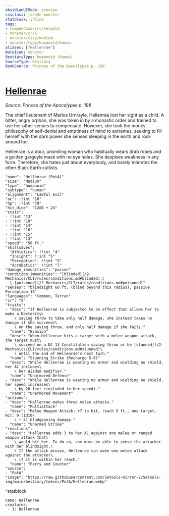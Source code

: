 ```yaml
---
obsidianUIMode: preview
cssclass: json5e-monster
statblock: inline
tags:
- compendium/src/5e/pota
- monster/cr/5
- monster/size/medium
- monster/type/humanoid/human
aliases: ["Hellenrae"]
NoteIcon: monster
BestiaryType: humanoid (human)
SourceType: Bestiary
BookSource: Princes of the Apocalypse p. 198
---
```

# [Hellenrae](2-Mechanics\CLI\bestiary\npc/hellenrae-pota.md)
*Source: Princes of the Apocalypse p. 198*  

The chief lieutenant of Marlos Urnrayle, Hellenrae lost her sight as a child. A bitter, angry orphan, she was taken in by a monastic order and trained to use her other senses to compensate. However, she took the monks' philosophy of self-denial and emptiness of mind to extremes, seeking to fill herself with the dark power she sensed sleeping in the earth and rock around her.

Hellenrae is a dour, unsmiling woman who habitually wears drab robes and a golden gargoyle mask with no eye holes. She despises weakness in any form. Therefore, she hates just about everybody, and barely tolerates the other Black Earth cultists.

```statblock
"name": "Hellenrae (PotA)"
"size": "Medium"
"type": "humanoid"
"subtype": "human"
"alignment": "Lawful Evil"
"ac": !!int "16"
"hp": !!int "78"
"hit_dice": "12d8 + 24"
"stats":
- !!int "13"
- !!int "18"
- !!int "14"
- !!int "10"
- !!int "15"
- !!int "13"
"speed": "50 ft."
"skillsaves":
  "Athletics": !!int "4"
  "Insight": !!int "5"
  "Perception": !!int "5"
  "Acrobatics": !!int "7"
"damage_immunities": "poison"
"condition_immunities": "[blinded](/2-Mechanics/CLI/rules/conditions.md#blinded),\
  \ [poisoned](/2-Mechanics/CLI/rules/conditions.md#poisoned)"
"senses": "blindsight 60 ft. (blind beyond this radius), passive Perception 15"
"languages": "Common, Terran"
"cr": "5"
"traits":
- "desc": "If Hellenrae is subjected to an effect that allows her to make a Dexterity\
    \ saving throw to take only half damage, she instead takes no damage if she succeeds\
    \ on the saving throw, and only half damage if she fails."
  "name": "Evasion"
- "desc": "When Hellenrae hits a target with a melee weapon attack, the target must\
    \ succeed on a DC 13 Constitution saving throw or be [stunned](/2-Mechanics/CLI/rules/conditions.md#stunned)\
    \ until the end of Hellenrae's next turn."
  "name": "Stunning Strike (Recharge 5-6)"
- "desc": "While Hellenrae is wearing no armor and wielding no shield, her AC includes\
    \ her Wisdom modifier."
  "name": "Unarmored Defense"
- "desc": "While Hellenrae is wearing no armor and wielding no shield, her speed increases\
    \ by 20 feet (included in her speed)."
  "name": "Unarmored Movement"
"actions":
- "desc": "Hellenrae makes three melee attacks."
  "name": "Multiattack"
- "desc": "Melee Weapon Attack: +7 to hit, reach 5 ft., one target. Hit: 9 (1d10\
    \ + 4) bludgeoning damage."
  "name": "Unarmed Strike"
"reactions":
- "desc": "Hellenrae adds 3 to her AC against one melee or ranged weapon attack that\
    \ would hit her. To do so, she must be able to sense the attacker with her blindsight.\
    \ If the attack misses, Hellenrae can make one melee attack against the attacker\
    \ if it is within her reach."
  "name": "Parry and Counter"
"source":
- "PotA"
"image": "https://raw.githubusercontent.com/5etools-mirror-2/5etools-img/main/bestiary/tokens/PotA/Hellenrae.webp"
```
^statblock

```encounter-table
name: Hellenrae
creatures:
 - 1: Hellenrae
```